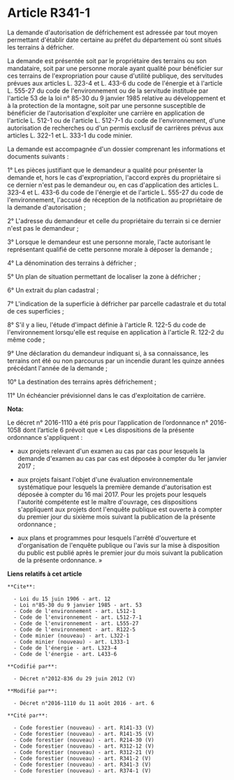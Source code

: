 # Article R341-1

La demande d'autorisation de défrichement est adressée par tout moyen permettant d'établir date certaine au préfet du
département où sont situés les terrains à défricher. 

La demande est présentée soit par le propriétaire des terrains ou son mandataire, soit par une personne morale ayant qualité
pour bénéficier sur ces terrains de l'expropriation pour cause d'utilité publique, des servitudes prévues aux articles L.
323-4 et L. 433-6 du code de l'énergie et à l'article L. 555-27 du code de l'environnement ou de la servitude instituée par
l'article 53 de la loi n° 85-30 du 9 janvier 1985 relative au développement et à la protection de la montagne, soit par une
personne susceptible de bénéficier de l'autorisation d'exploiter une carrière en application de l'article L. 512-1 ou de
l'article L. 512-7-1 du code de l'environnement, d'une autorisation de recherches ou d'un permis exclusif de carrières prévus
aux articles L. 322-1 et L. 333-1 du code minier. 

La demande est accompagnée d'un dossier comprenant les informations et documents suivants : 

1° Les pièces justifiant que le demandeur a qualité pour présenter la demande et, hors le cas d'expropriation, l'accord
exprès du propriétaire si ce dernier n'est pas le demandeur ou, en cas d'application des articles L. 323-4 et L. 433-6 du
code de l'énergie et de l'article L. 555-27 du code de l'environnement, l'accusé de réception de la notification au
propriétaire de la demande d'autorisation ; 

2° L'adresse du demandeur et celle du propriétaire du terrain si ce dernier n'est pas le demandeur ; 

3° Lorsque le demandeur est une personne morale, l'acte autorisant le représentant qualifié de cette personne morale à
déposer la demande ; 

4° La dénomination des terrains à défricher ; 

5° Un plan de situation permettant de localiser la zone à défricher ; 

6° Un extrait du plan cadastral ; 

7° L'indication de la superficie à défricher par parcelle cadastrale et du total de ces superficies ; 

8° S'il y a lieu, l'étude d'impact définie à l'article R. 122-5 du code de l'environnement lorsqu'elle est requise en
application à l'article R. 122-2 du même code ; 

9° Une déclaration du demandeur indiquant si, à sa connaissance, les terrains ont été ou non parcourus par un incendie durant
les quinze années précédant l'année de la demande ; 

10° La destination des terrains après défrichement ; 

11° Un échéancier prévisionnel dans le cas d'exploitation de carrière.

**Nota:**

Le décret n° 2016-1110 a été pris pour l’application de l’ordonnance n° 2016-1058 dont l’article 6 prévoit que « Les
dispositions de la présente ordonnance s'appliquent : 

- aux projets relevant d'un examen au cas par cas pour lesquels la demande d'examen au cas par cas est déposée à compter du
1er janvier 2017 ; 

- aux projets faisant l'objet d'une évaluation environnementale systématique pour lesquels la première demande d'autorisation
est déposée à compter du 16 mai 2017. Pour les projets pour lesquels l'autorité compétente est le maître d'ouvrage, ces
dispositions s'appliquent aux projets dont l'enquête publique est ouverte à compter du premier jour du sixième mois suivant
la publication de la présente ordonnance ; 

- aux plans et programmes pour lesquels l'arrêté d'ouverture et d'organisation de l'enquête publique ou l'avis sur la mise à
disposition du public est publié après le premier jour du mois suivant la publication de la présente ordonnance. »

**Liens relatifs à cet article**

	**Cite**:

	  - Loi du 15 juin 1906 - art. 12
	  - Loi n°85-30 du 9 janvier 1985 - art. 53
	  - Code de l'environnement - art. L512-1
	  - Code de l'environnement - art. L512-7-1
	  - Code de l'environnement - art. L555-27
	  - Code de l'environnement - art. R122-5
	  - Code minier (nouveau) - art. L322-1
	  - Code minier (nouveau) - art. L333-1
	  - Code de l'énergie - art. L323-4
	  - Code de l'énergie - art. L433-6

	**Codifié par**:

	  - Décret n°2012-836 du 29 juin 2012 (V)

	**Modifié par**:

	  - Décret n°2016-1110 du 11 août 2016 - art. 6

	**Cité par**:

	  - Code forestier (nouveau) - art. R141-33 (V)
	  - Code forestier (nouveau) - art. R141-35 (V)
	  - Code forestier (nouveau) - art. R214-30 (V)
	  - Code forestier (nouveau) - art. R312-12 (V)
	  - Code forestier (nouveau) - art. R312-21 (V)
	  - Code forestier (nouveau) - art. R341-2 (V)
	  - Code forestier (nouveau) - art. R341-3 (V)
	  - Code forestier (nouveau) - art. R374-1 (V)
